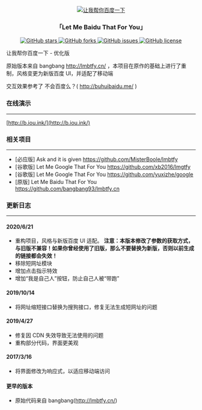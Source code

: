 <p align="center">
<a href="http://tool.mkblog.cn/lmbtfy/" target="_blank">
<img src="https://user-images.githubusercontent.com/16880885/85271234-1998af00-b4ad-11ea-8fd9-2c1cabf62ea3.png" alt="让我帮你百度一下">
</a>
</p>

<h3 align="center"> 「Let Me Baidu That For You」</h3>

<p align="center">
<a href="https://github.com/mengkunsoft/lmbtfy/stargazers" target="_blank">
<img src="https://img.shields.io/github/stars/mengkunsoft/lmbtfy.svg?style=flat-square" alt="GitHub stars">
</a> 
<a href="https://github.com/mengkunsoft/lmbtfy/network" target="_blank">
<img src="https://img.shields.io/github/forks/mengkunsoft/lmbtfy.svg?style=flat-square" alt="GitHub forks">
</a> 
<a href="https://github.com/mengkunsoft/lmbtfy/issues" target="_blank">
<img src="https://img.shields.io/github/issues/mengkunsoft/lmbtfy.svg?style=flat-square" alt="GitHub issues">
</a> 
<a href="https://github.com/mengkunsoft/lmbtfy/blob/master/LICENSE" target="_blank">
<img src="https://img.shields.io/github/license/mengkunsoft/lmbtfy.svg?style=flat-square" alt="GitHub license">
</a>
</p>

让我帮你百度一下 - 优化版

原始版本来自 bangbang http://lmbtfy.cn/ ，本项目在原作的基础上进行了重制，风格变更为新版百度 UI，并适配了移动端

交互效果参考了 不会百度么？( http://buhuibaidu.me/ )

### 在线演示
-----

[http://b.iou.ink/](http://b.iou.ink/)


### 相关项目
-----

- [必应版] Ask and it is given https://github.com/MisterBoole/lmbtfy
- [谷歌版] Let Me Google That For You https://github.com/xb2016/lmgtfy
- [谷歌版] Let Me Google That For You https://github.com/yuxizhe/google
- [原版] Let Me Baidu That For You https://github.com/bangbang93/lmbtfy.cn

### 更新日志
-----

#### 2020/6/21
- 重构项目，风格与新版百度 UI 适配。 **注意：本版本修改了参数的获取方式，与旧版不兼容！如果你曾经使用了旧版，那么不要替换为新版，否则以前生成的链接都会失效！**
- 移除短网址模块
- 增加点击指示特效
- 增加“我是自己人”按钮，防止自己人被“带跑”

#### 2019/10/14
- 将网址缩短接口替换为搜狗接口，修复无法生成短网址的问题

#### 2019/4/27
- 修复因 CDN 失效导致无法使用的问题
- 重构部分代码，界面更美观

#### 2017/3/16
- 将界面修改为响应式，以适应移动端访问

#### 更早的版本
- 原始代码来自 bangbang(http://lmbtfy.cn/)
